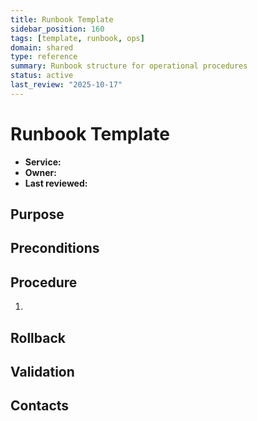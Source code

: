 ```yaml
---
title: Runbook Template
sidebar_position: 160
tags: [template, runbook, ops]
domain: shared
type: reference
summary: Runbook structure for operational procedures
status: active
last_review: "2025-10-17"
---
```


# Runbook Template

- **Service:**
- **Owner:**
- **Last reviewed:**

## Purpose

## Preconditions

## Procedure
1. 

## Rollback

## Validation

## Contacts